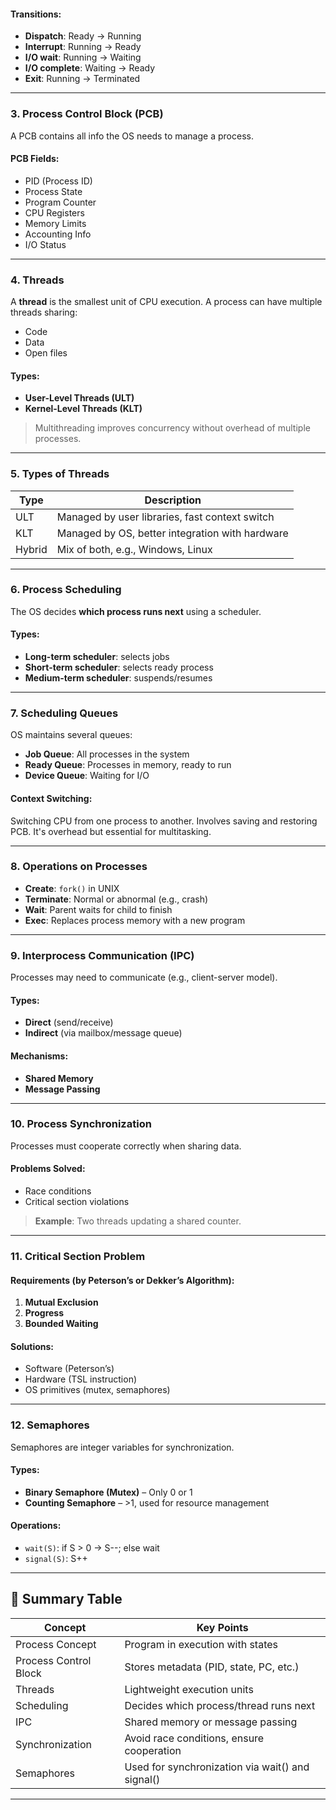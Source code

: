 #### Transitions:

- **Dispatch**: Ready → Running
- **Interrupt**: Running → Ready
- **I/O wait**: Running → Waiting
- **I/O complete**: Waiting → Ready
- **Exit**: Running → Terminated

---

### 3. Process Control Block (PCB)

A PCB contains all info the OS needs to manage a process.

#### PCB Fields:

- PID (Process ID)
- Process State
- Program Counter
- CPU Registers
- Memory Limits
- Accounting Info
- I/O Status

---

### 4. Threads

A **thread** is the smallest unit of CPU execution. A process can have multiple threads sharing:

- Code
- Data
- Open files

#### Types:

- **User-Level Threads (ULT)**
- **Kernel-Level Threads (KLT)**

> Multithreading improves concurrency without overhead of multiple processes.

---

### 5. Types of Threads

| Type   | Description                                     |
| ------ | ----------------------------------------------- |
| ULT    | Managed by user libraries, fast context switch  |
| KLT    | Managed by OS, better integration with hardware |
| Hybrid | Mix of both, e.g., Windows, Linux               |

---

### 6. Process Scheduling

The OS decides **which process runs next** using a scheduler.

#### Types:

- **Long-term scheduler**: selects jobs
- **Short-term scheduler**: selects ready process
- **Medium-term scheduler**: suspends/resumes

---

### 7. Scheduling Queues

OS maintains several queues:

- **Job Queue**: All processes in the system
- **Ready Queue**: Processes in memory, ready to run
- **Device Queue**: Waiting for I/O

#### Context Switching:

Switching CPU from one process to another.
Involves saving and restoring PCB. It's overhead but essential for multitasking.

---

### 8. Operations on Processes

- **Create**: `fork()` in UNIX
- **Terminate**: Normal or abnormal (e.g., crash)
- **Wait**: Parent waits for child to finish
- **Exec**: Replaces process memory with a new program

---

### 9. Interprocess Communication (IPC)

Processes may need to communicate (e.g., client-server model).

#### Types:

- **Direct** (send/receive)
- **Indirect** (via mailbox/message queue)

#### Mechanisms:

- **Shared Memory**
- **Message Passing**

---

### 10. Process Synchronization

Processes must cooperate correctly when sharing data.

#### Problems Solved:

- Race conditions
- Critical section violations

> **Example**: Two threads updating a shared counter.

---

### 11. Critical Section Problem

#### Requirements (by Peterson’s or Dekker’s Algorithm):

1. **Mutual Exclusion**
2. **Progress**
3. **Bounded Waiting**

#### Solutions:

- Software (Peterson’s)
- Hardware (TSL instruction)
- OS primitives (mutex, semaphores)

---

### 12. Semaphores

Semaphores are integer variables for synchronization.

#### Types:

- **Binary Semaphore (Mutex)** – Only 0 or 1
- **Counting Semaphore** – >1, used for resource management

#### Operations:

- `wait(S)`: if S > 0 → S--; else wait
- `signal(S)`: S++

---

## 📌 Summary Table

| Concept               | Key Points                                       |
| --------------------- | ------------------------------------------------ |
| Process Concept       | Program in execution with states                 |
| Process Control Block | Stores metadata (PID, state, PC, etc.)           |
| Threads               | Lightweight execution units                      |
| Scheduling            | Decides which process/thread runs next           |
| IPC                   | Shared memory or message passing                 |
| Synchronization       | Avoid race conditions, ensure cooperation        |
| Semaphores            | Used for synchronization via wait() and signal() |

---
